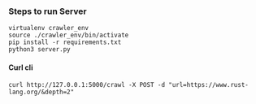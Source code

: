 
### Steps to run Server

```
virtualenv crawler_env
source ./crawler_env/bin/activate
pip install -r requirements.txt
python3 server.py
```

#### Curl cli

```
curl http://127.0.0.1:5000/crawl -X POST -d "url=https://www.rust-lang.org/&depth=2"
```
